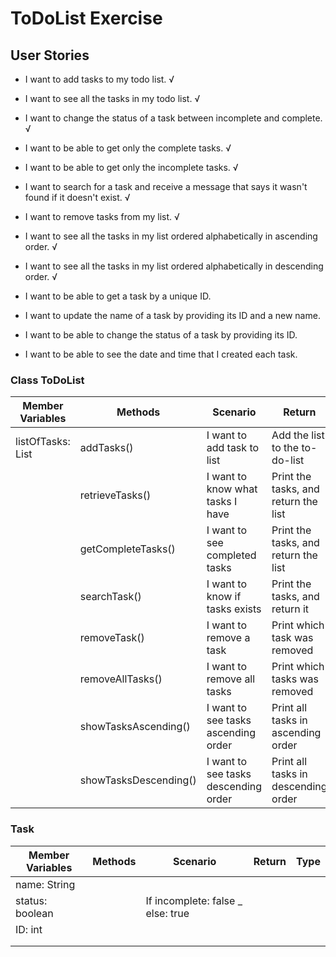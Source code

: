 # ToDoList Exercise


## User Stories
- I want to add tasks to my todo list. √
- I want to see all the tasks in my todo list. √ 
- I want to change the status of a task between incomplete and complete. √
- I want to be able to get only the complete tasks. √
- I want to be able to get only the incomplete tasks. √
- I want to search for a task and receive a message that says it wasn't found if it doesn't exist. √
- I want to remove tasks from my list. √
- I want to see all the tasks in my list ordered alphabetically in ascending order. √
- I want to see all the tasks in my list ordered alphabetically in descending order. √

- I want to be able to get a task by a unique ID.
- I want to update the name of a task by providing its ID and a new name.
- I want to be able to change the status of a task by providing its ID.
- I want to be able to see the date and time that I created each task.

### Class ToDoList
 
| Member Variables  | Methods               | Scenario                             | Return                               | Type       |
|-------------------|-----------------------|--------------------------------------|--------------------------------------|------------|
| listOfTasks: List | addTasks()            | I want to add task to list           | Add the list to the to-do-list       | boolean    |
|                   | retrieveTasks()       | I want to know what tasks I have     | Print the tasks, and return the list | List<Task> |
|                   | getCompleteTasks()    | I want to see completed tasks        | Print the tasks, and return the list | List<Task> |
|                   | searchTask()          | I want to know if tasks exists       | Print the tasks, and return it       | Task       |
|                   | removeTask()          | I want to remove a task              | Print which task was removed         | Sys.out    |
|                   | removeAllTasks()      | I want to remove all tasks           | Print which tasks was removed        | Sys.out    |
|                   | showTasksAscending()  | I want to see tasks ascending order  | Print all tasks in ascending order   | Sys.out    |
|                   | showTasksDescending() | I want to see tasks descending order | Print all tasks in descending order  | Sys.out    |


### Task

| Member Variables | Methods | Scenario                          | Return | Type |
|------------------|---------|-----------------------------------|--------|------|
| name: String     |         |                                   |        |      |
| status: boolean  |         | If incomplete: false _ else: true |        |      |
| ID: int          |         |                                   |        |      |
|                  |         |                                   |        |      |
|                  |         |                                   |        |      |